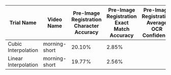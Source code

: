 | Trial Name           | Video Name    | Pre-Image Registration Character Accuracy | Pre-Image Registration Exact Match Accuracy | Pre-Image Registration Average OCR Confidence | Pre-Image Registration Bayesian CI | Post-Image Registration Character Accuracy | Post-Image Registration Exact Match Accuracy | Post-Image Registration Average OCR Confidence | Post-Image Registration Bayesian CI | Date                       |
| -------------------- | ------------- | ----------------------------------------- | ------------------------------------------- | --------------------------------------------- | ---------------------------------- | ------------------------------------------ | -------------------------------------------- | ---------------------------------------------- | ----------------------------------- | -------------------------- |
| Cubic Interpolation  | morning-short | 20.10%                                    | 2.85%                                       |                                               |                                    | 21.71%                                     | 4.27%                                        |                                                |                                     | 2025-04-13 14:09:31.033454 |
| Linear Interpolation | morning-short | 19.77%                                    | 2.56%                                       |                                               |                                    | 21.56%                                     | 3.69%                                        |                                                |                                     | 2025-04-13 14:21:12.337487 |
